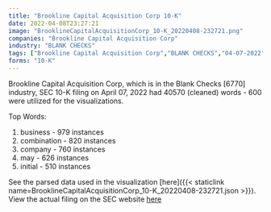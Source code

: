 ```yaml
---
title: "Brookline Capital Acquisition Corp 10-K"
date: 2022-04-08T23:27:21
image: "BrooklineCapitalAcquisitionCorp_10-K_20220408-232721.png"
companies: "Brookline Capital Acquisition Corp"
industry: "BLANK CHECKS"
tags: ["Brookline Capital Acquisition Corp","BLANK CHECKS","04-07-2022","10-K"]
forms: "10-K"
---
```

Brookline Capital Acquisition Corp, which is in the Blank Checks [6770] industry, SEC 10-K filing on April 07, 2022 had 40570 (cleaned) words - 600 were utilized for the visualizations.

Top Words:
1. business - 979 instances
2. combination - 820 instances
3. company - 760 instances
4. may - 626 instances
5. initial - 510 instances


See the parsed data used in the visualization [here]({{< staticlink name=BrooklineCapitalAcquisitionCorp_10-K_20220408-232721.json >}}).  
View the actual filing on the SEC website [here](https://www.sec.gov/Archives/edgar/data/1814140/0001193125-22-099020.txt)